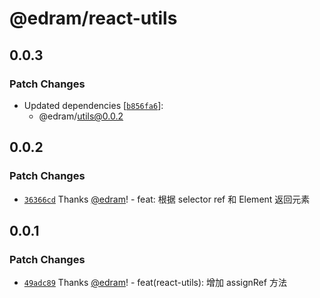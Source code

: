 # @edram/react-utils

## 0.0.3

### Patch Changes

- Updated dependencies [[`b856fa6`](https://github.com/edram/packages/commit/b856fa6e6e71fd779ed101d91cafc5319b2aaf0c)]:
  - @edram/utils@0.0.2

## 0.0.2

### Patch Changes

- [`36366cd`](https://github.com/edram/packages/commit/36366cdc64d12c5e0484f57bafe081c71ec624df) Thanks [@edram](https://github.com/edram)! - feat: 根据 selector ref 和 Element 返回元素

## 0.0.1

### Patch Changes

- [`49adc89`](https://github.com/edram/packages/commit/49adc892b3ec569a705d98a268803644f4e61b6c) Thanks [@edram](https://github.com/edram)! - feat(react-utils): 增加 assignRef 方法

